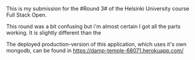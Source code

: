 This is my submission for the #Round 3# of the Helsinki University course Full Stack Open.

This round was a bit confusing but i'm almost certain I got all the parts working. It is slightly different than the 

The deployed production-version of this application, which uses it's own mongodb, can be found in https://damp-temple-68071.herokuapp.com/